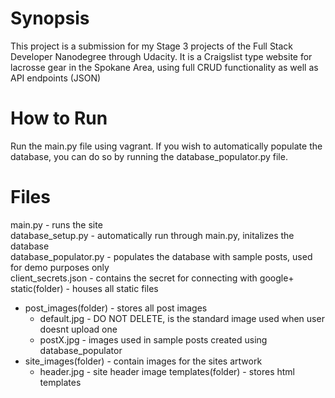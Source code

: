 Synopsis
========
This project is a submission for my Stage 3 projects of the Full Stack Developer Nanodegree through Udacity. It is a Craigslist type website for lacrosse gear in the Spokane Area, using full CRUD functionality as well as API endpoints (JSON)


How to Run
==========
Run the main.py file using vagrant. 
If you wish to automatically populate the database, you can do so by running the database_populator.py file.


Files
=====
main.py - runs the site  
database_setup.py - automatically run through main.py, initalizes the database  
database_populator.py - populates the database with sample posts, used for demo purposes only  
client_secrets.json - contains the secret for connecting with google+  
static(folder) - houses all static files
  * post_images(folder) - stores all post images  
      * default.jpg - DO NOT DELETE, is the standard image used when user doesnt upload one  
      * postX.jpg - images used in sample posts created using database_populator  
  * site_images(folder) - contain images for the sites artwork  
      * header.jpg - site header image
templates(folder) - stores html templates
